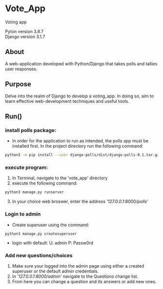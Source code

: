 # Vote_App
 Voting app  
 
 Pyton version 3.8.7  
 Django version 3.1.7  
 
 ## About 
 A web-application developed with Python/Django that takes polls and tallies user responses.  

## Purpose
 Delve into the realm of Django to develop a voting_app.  In doing so, aim to learn effective web-development techniques and useful tools.  

## Run()

### install polls package:
* In order for the application to run as intended, the polls app must be installed first.  In the project directory run the following command:  
```bash
python3 -m pip install --user django-polls/dist/django-polls-0.1.tar.gz
```

### execute program:
1. In Terminal, navigate to the 'vote_app' directory  
2. execute the following command:  
```bash
python3 manage.py runserver
```  
3. In your choice web broswer, enter the address *'127.0.0.1:8000/polls'*  

### Login to admin
* Create superuser using the command:
```
python3 manage.py createsuperuser
```
* login with default: U: admin P: Passw0rd

### Add new questions/choices
1. Make sure your logged into the admin page using either a created superuser or the default admin credentials.
2. In *'127.0.0.1:8000/admin'* navigate to the Questions change list.  
3. From here you can change a question and its answers or add new ones.  
